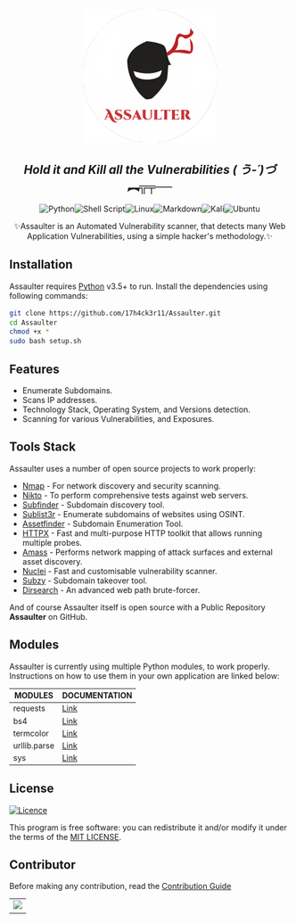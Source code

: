 <p align="center">
<a href="https://17h4ck3r11.github.io/Assaulter">
    <img src="Images/logo.png" alt="Logo" width="240" height="240"> 
 </a>
<br /> 
<h2 align="center"><i>Hold it and Kill all the Vulnerabilities ( う-´)づ︻╦╤──</i></h2>

<p align="center"><img src="https://img.shields.io/badge/python-3670A0?style=for-the-badge&amp;logo=pyPPthon&amp;logoColor=ffdd54"
            alt="Python"><img
            src="https://img.shields.io/badge/shell_script-%23121011.svg?style=for-the-badge&amp;logo=gnu-bash&amp;logoColor=white"
            alt="Shell Script"><img
            src="https://img.shields.io/badge/Linux-FCC624?style=for-the-badge&amp;logo=linux&amp;logoColor=black"
            alt="Linux"><img
            src="https://img.shields.io/badge/markdown-%23000000.svg?style=for-the-badge&amp;logo=markdown&amp;logoColor=white"
            alt="Markdown"><img
            src="https://img.shields.io/badge/Kali-268BEE?style=for-the-badge&amp;logo=kalilinux&amp;logoColor=white"
            alt="Kali"><img
            src="https://img.shields.io/badge/Ubuntu-E95420?style=for-the-badge&amp;logo=ubuntu&amp;logoColor=white"
            alt="Ubuntu"></p>
        
<p align="center">✨Assaulter is an Automated Vulnerability scanner, that detects many Web Application Vulnerabilities, using a simple hacker's methodology.✨</p>

## Installation

Assaulter requires [Python](https://www.python.org/) v3.5+ to run. Install the dependencies using following commands:

```sh
git clone https://github.com/17h4ck3r11/Assaulter.git
cd Assaulter
chmod +x *
sudo bash setup.sh
```

## Features

- Enumerate Subdomains.
- Scans IP addresses.
- Technology Stack, Operating System, and Versions detection.
- Scanning for various Vulnerabilities, and Exposures.


## Tools Stack

Assaulter uses a number of open source projects to work properly:

- [Nmap](https://nmap.org/) - For network discovery and security scanning.
- [Nikto](https://cirt.net/Nikto2) - To perform comprehensive tests against web servers.
- [Subfinder](https://github.com/projectdiscovery/subfinder) - Subdomain discovery tool.
- [Sublist3r](https://github.com/aboul3la/Sublist3r) - Enumerate subdomains of websites using OSINT.
- [Assetfinder](https://github.com/tomnomnom/assetfinder) - Subdomain Enumeration Tool.
- [HTTPX](https://github.com/projectdiscovery/httpx) - Fast and multi-purpose HTTP toolkit that allows running multiple probes.
- [Amass](https://github.com/OWASP/Amass) - Performs network mapping of attack surfaces and external asset discovery.
- [Nuclei](https://github.com/projectdiscovery/nuclei) - Fast and customisable vulnerability scanner.
- [Subzy](https://github.com/LukaSikic/subzy) - Subdomain takeover tool.
- [Dirsearch](https://github.com/maurosoria/dirsearch) - An advanced web path brute-forcer.

And of course Assaulter itself is open source with a Public Repository **Assaulter** on GitHub.

## Modules

Assaulter is currently using multiple Python modules, to work properly. Instructions on how to use them in your own application are linked below:

| MODULES | DOCUMENTATION |
| ------ | ------ |
| requests | [Link](https://requests.readthedocs.io/en/latest/) |
| bs4 | [Link](https://www.crummy.com/software/BeautifulSoup/bs4/doc/)
| termcolor | [Link](https://pypi.org/project/termcolor/)
| urllib.parse| [Link](https://docs.python.org/3/library/urllib.parse.html) |
| sys | [Link](https://docs.python.org/3/library/sys.html) |

## License
[![Licence](https://img.shields.io/github/license/Ileriayo/markdown-badges?style=for-the-badge)](./LICENSE)

This program is free software: you can redistribute it and/or modify it under the terms of the [MIT LICENSE](https://github.com/17h4ck3r11/Assaulter/blob/master/LICENSE).

## Contributor
Before making any contribution, read the [Contribution Guide](https://github.com/17h4ck3r11/Assaulter/blob/master/CONTRIBUTING.md)


<table>
	<tr>
		 <td>
  		<a href="https://github.com/17h4ck3r11/Assaulter/graphs/contributors">
             <img src="https://contrib.rocks/image?repo=17h4ck3r11/Assaulter" />
        </a>
		</td>
	</tr>
</table>
